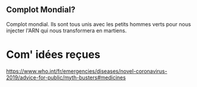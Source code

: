 ## Complot Mondial?
Complot mondial. Ils sont tous unis avec les petits hommes verts pour nous injecter l'ARN qui nous transformera en martiens.

# Com' idées reçues
https://www.who.int/fr/emergencies/diseases/novel-coronavirus-2019/advice-for-public/myth-busters#medicines
